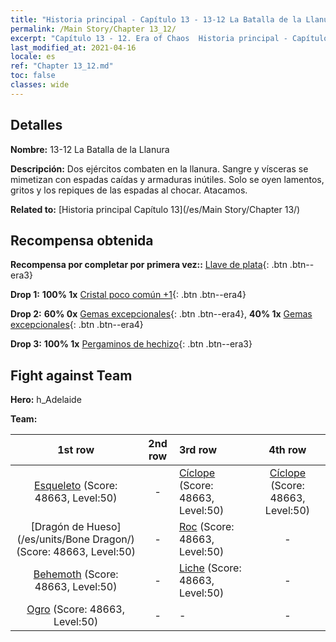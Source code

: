 ```yaml
---
title: "Historia principal - Capítulo 13 - 13-12 La Batalla de la Llanura"
permalink: /Main Story/Chapter 13_12/
excerpt: "Capítulo 13 - 12. Era of Chaos  Historia principal - Capítulo 13_12. 13-12 La Batalla de la Llanura"
last_modified_at: 2021-04-16
locale: es
ref: "Chapter 13_12.md"
toc: false
classes: wide
---
```


## Detalles

 **Nombre:** 13-12 La Batalla de la Llanura

 **Descripción:** Dos ejércitos combaten en la llanura. Sangre y vísceras se mimetizan con espadas caídas y armaduras inútiles. Solo se oyen lamentos, gritos y los repiques de las espadas al chocar. Atacamos.

 **Related to:** [Historia principal Capítulo 13](/es/Main Story/Chapter 13/)

## Recompensa obtenida

 **Recompensa por completar por primera vez::** [Llave de plata](/es/Items/con_693/){: .btn .btn--era3}

 **Drop 1:** **100% 1x** [Cristal poco común +1](/es/Items/mat_45/){: .btn .btn--era4}

 **Drop 2:** **60% 0x** [Gemas excepcionales](/es/Items/mat_37/){: .btn .btn--era4}, **40% 1x** [Gemas excepcionales](/es/Items/mat_37/){: .btn .btn--era4}

 **Drop 3:** **100% 1x** [Pergaminos de hechizo](/es/Items/con_694/){: .btn .btn--era3}


## Fight against Team
 **Hero:** h_Adelaide

 **Team:**


  | 1st row | 2nd row | 3rd row | 4th row |
  |:----:|:----:|:----|:----:|
  | [Esqueleto](/es/units/Skeleton/) (Score: 48663, Level:50)  | - | [Cíclope](/es/units/Cyclops/) (Score: 48663, Level:50)  | [Cíclope](/es/units/Cyclops/) (Score: 48663, Level:50)  |
  | [Dragón de Hueso](/es/units/Bone Dragon/) (Score: 48663, Level:50)  | - | [Roc](/es/units/Roc/) (Score: 48663, Level:50)  | - |
  | [Behemoth](/es/units/Behemoth/) (Score: 48663, Level:50)  | - | [Liche](/es/units/Lich/) (Score: 48663, Level:50)  | - |
  | [Ogro](/es/units/Ogre/) (Score: 48663, Level:50)  | - | - | - |


